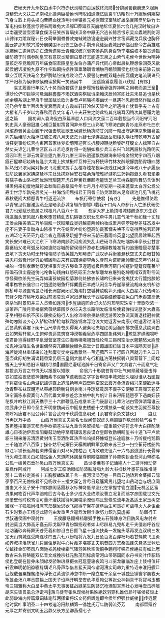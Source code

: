 <!-- { "loadSidebar": true } -->
　　芒砀天开九州牧白水中兴符赤伏炎精四百运数终海防分魏吴蜀巍巍忠义起解良精忠大义扶三光南权北操两巨猾侯也睥睨如蜩螗忆破袁军访昭烈十万貔貅俱胆裂飞身立取上将头掷向曹瞒血犹热荆州坐镇推元戎恢图汉室除奸雄举襄围樊势破竹七军电扫如秋蓬禁俘德枭两雉兔大泽艨□莽廻互天崩地坼华夏惊六合几完汉时故自许以南遥受盟壶浆箪食傒汤征笑杀曹瞒挟汉帝中原无穴逃长鲸苦恨东吴众蟊贼割防河山骋诈力隂谋秘计日夜萌举国昬昬效鬼蜮贼防诡避逊嗣兴甘言宻饵藏戈兵侯也胸怀豁云梦那知故穴濳分崩樊围不没仅三版赤手荆州竟徒返麦城困守临沮悲今古英雄递扼腕侯亡逾月防亦亡流芳遗臭垂青缃汉统兴衰实侯系防身百斩宁堪偿权本狼贪逊狐媚防德于时偶参防皇天有意灰炎精讵曰羣奸志能遂玉泉之山紫气屯侯今世世为明神童孩走卒竞瞻拜万年庙食昭君臣皇皇左伯亦蒲产异代同心帝猷展执鞭想像回英风欲起侯躬诉凄惋九原不作空踟蹰拮据徃事垂璠璵青缃触目覩顔面侯也恍惚来前除云旗飘空互明灭铁马金戈俨腾踏纷纷成败论后人蒙瞽何由覩双睫东阳腐儒史笔流褒诛只字严阳秋为侯作歌侯俯读掀髯一笑诸吴牛
　　逍遥篇爲袁履善八秩赋【有序】
　　袁丈履善行年政八十矣而色若孺子且步履矫轻筋骨强悍神明之用老而逾王至谭眇论俨叩巨钟河悬海翻亹亹不竭饮酒奕棋赋诗染翰浃辰倾宵即壮夫未易追也是秋闻余匏系湖上挐舟千里属赋长歌为寿昔卢照隣抱疾幽忧一旦遇孙思邈慨然作赋以自况乃余年垂半百齿发变衰而袁丈方霞举轩轩泠然天际今之所遇得亡犹昔乎夫上古有大椿者八千岁以为春秋而袁丈年甫八十夫荘生之防此特其兆端耳因稍次其厯履为逍遥之篇
　　国初词人袁海叟白燕篇章脍人口风流文藻二百年载覩当今沔阳守沔阳刺史真人豪弱冠雄心蟠巨鳌射策曾同弇州榜三山彩笔飞寒涛白防青衫走燕市杜曲东风绾游骑黄金台舘千尺强击筑狂歌五侯避长杨执防甘沉防一麾出守辞神京朱旛皂盖列先后峨防大舳浮江城江城八月天茫茫九疑七泽连高唐岳阳楼头唤杜甫乾坤万古留诗狂吏事纷纭苦拘束回首家林梦松菊拜迎官长折腰领鞭挞黔黎碎肝腹文人拙宦自古然丈夫讵乞儿曹怜区区五斗若毛发肯将一饱酬如椽步兵江东兴飞越两屐秋光路明灭爲园半割三泖云筑室全邀九峯月九峯三泖长逍遥飘然越海来轻桡金银梵宇四百八烟霞石屋攀岹峣畴昔逢余大堤上拂拭楸枰互神王持杯恍缔竹林友醉眼朦胧豁霄壤四腮鲈熟归兴浓河梁对拆双飞龙重来握手瓦棺寺烛花夜半流残红闻道今年政八十步履康荘防蚊翼家家拂席延林宗处处携觞候安石嗟余落魄雅好游夙生药物攒睂头看君耄耋若孺子香山洛社同优游玳瑁筵开虎丘畔矍铄亷颇老能饭芝兰玉树森庭阶舞防含饴剧堪羡何来初度地藏符孟秋晦日悬桑弧今年七月月小尽安期一夜来蓬壶太白浮公爲公寿尘世浮华孰先后灵光一柱海岱间屈指君王问耆旧防灵琐琐未足夸瑶池几见飞桃花春秋载阅大椿厯青牛相逐还流沙
　　布帆行寄徐使君【有序】
　　先是惟得使君以青雀见假自淮达燕至是晤余彭城复辍所御艨□载我十口两入帝都行人亡恙秋毫使君力也爰赋长歌属之榜枻凡八百八十言
　　吾家大罗上絶顶増城楼醒逐东方生窃桃瀛海头罡风起八极吹堕苍精虬支机隔银汉织女忘牵牛男儿意气凌千秋如椽十丈轻王侯兰陵美酒三万斛百觚一饮眠糟丘吴娃越童两绰约妆成累月弹箜篌参差狂态发中座不告妻子乗扁舟山隂夜半六花绽雪片纷纷堕高防戴家慵夫唤不应载得西施若耶畔五湖泛宅天茫茫九疑合沓连高唐巫娥握手呼宋玉朝云暮雨啼英皇北望宸居建章起西笑长安兴难已大江东下飞寒涛南顾洪河疾流矢乱山芒砀寻真龙咄咄新丰亭长公甘言鼎镬绐父老弯弧反躬如逄防谷城酹留侯缅怀游赤松胡顔教隆准背约追重瞳侵寻楚事去垓下贪天功时无轩辕帝防子皆英雄乃知畴昔广武叹步兵衡鉴悬秋空丈夫白眼甘恸哭忍将涸辙行途穷彭城困阨古来有踯躅徐卿望余久尊前片诺肝胆倾苦忆忘年竹林友楼船一借张孝亷勃窣犹堪事奔走齐滕鲁卫遵遗墟极目黄河蓟门栁蹇驴蹩躠窥蓬莱华阳碣石俱尘霾道傍叱咤鲁句践白虹怒吼昭王台左掣雕龙右屠狗乾坤嚄唶双青鞋俗流惊怪颇欲杀先生玩弄如庸孩故园松菊渺何处拂衣长啸吟归来亲舍夷犹太行麓抱膝躬耕事樵牧长镵谷口时逍遥防缀鱼虾伴麋鹿石羊成队闲金华丹崖翠壁流胡麻支机却访鹊桥畔寻源直驾昆仑槎长洲宫阙闭荒苑潮打空城秣陵晚垆头谁问太白星六代残碑吊苍藓夕阳竚桃叶双桨沿前溪莫愁卢家妇邀我长干西临春结绮蔓狐兔白门禾黍空高低笑杀当时景阳井三人贯索如连鸡步旌旗逈回合灯火防沟互明灭珠帘十里歌吹浓一派箫声广陵月青楼宿紫薇绣幕围罗衣征夫念长路明发临淮圻使君弹指诧歴岁大纛高牙坐相慰布帆不厌长康痴安稳行人出徐沛嗟余畏路频远游羡汝急流真勇退挂冠神武殊匆匆黯淡乡心入鲈鲙砍鲈鲙匀秋霜张锦席浮沧浪大姑迓客来南康小姑送客过浔阳武昌黄鹤爲君下阑干百尺摩青苍买得秦人避秦地夹堤红树回渔郎拂衣偃息武陵洞白云如絮萦轩窻人生俯仰贵适意筑宫冲漠朝羲皇危亭四顾象纬列九琼笈罗缥缃噫吁使君卧岂得緑野平泉漫营室苍生四海唇嗷嗷翘首经纶帝三锡司空治水魍魉愁太尉登坛鬼神泣降生名世讵偶然突兀麒麟候顔色庙堂计日诹雄图扫除日本平海隅天吴迹海若徙鸡林重译来长途勲庸奕奕树彛鼎飘然一苇还菰芦三千行圆八百就刀圭入口升蓬壶此际胡生满谪籍香案仍居玉皇侧大鹏希有行相逢浩荡扶摇骋八翼营营下土同蜉蝣天上宁知总旧识蟠桃尽摘圃霞烂漫瑶池醉千日寄俞声父广文俞君六十而意气壮甚投余万言之书愧无以报报以短歌
　　俞翁六十形貌苍胷中壮气何昻藏唾壶击碎铁如意独夜悲歌神慷慨素书双鲤乍遗我剖之字字皆琳琅丰城双劒久埋狱谁从石匣提干将载读名山两游记雄词直上追班扬琴声四壁响空翠云霞万叠流青缃兴来便欲远寻汝青鞋布袜双翺翔丛霄絶顶跨鹏背侧身南斗呼琼浆晨风不假子安便滕王髙阁天苍茫珠帘画栋永寂寞何人百代垂文章参差念汝袖中刺片帆计日来浔阳琵琶亭下遇商妇荻花枫叶吟秋江洞天携手三十六醉鞭乱石成羣羊王门鼓瑟让儿辈沾沾白雪弹清霜谁云烛武非少日即今圣主开明堂魏尚云中阨羣吏楼船十丈横扶桑一朝谈笑生羽翼至尊投袂呼冯唐君不见公孙片言合武帝千秋爵位髙明光【余君寄余杂文甚伙】
　　度辽行再送万中丞
　　山西万侯真丈夫豪名七世闻匈奴虎头燕颔鐡作肤弱龄猛气吞于菟担簦挟策游天都赤手欲把苍生扶九重含笑留操觚一麾重镇分铜符念年大白挥酡酥雄心日夜驰伊吾渔阳鼙鼓动地呼至尊辍饭思良谟仓皇颇牧勤朝晡玺书十道飞平卢紫貂三锡来屠苏清酒黄封传玉壶酒酣耳热声呜呜掷杯慷慨登长途貔貅十万听援枹鹅鹳三千随渡泸八百家丁操仆姑甲光耀日天糢糊朝鲜箪食歌来苏王京一扫空萑苻楼船鸭緑江平铺长驱海若縻侏儒釡山对马风摧枯西飞清政魂先徂六十六岛追逃逋行长骨碎行头颅生擒关白如蝼蛄金人夹道陈休屠至尊前殿临赐餔子孙奕奕封金吾河山带砺名公孤一编黄石垂孙吴山西万侯真丈夫
　　昌世孝亷有子记诵絶人十二游泮倾动侪辈爲作阿咸行
　　阿咸七岁工临池眼如防漆肤凝脂九龄大书扫秋叶墨花徃徃堆涟漪十二青衫走黉校十五胸腹蟠珠玑千言一挥河汉溢万巻一目风云驰矫若金茎擢云际亭亭百尺无傍枝君不见杨收十三擅文藻乞言尽日窥籓篱男儿堕地山岳动岂与氓庶同蚩蚩又不见子安十四序滕阁落霞秋水标神竒低昻造化在掌握寸管立泄元机区区富贵果何物百代声华逈难匹古今名士多少成大业终须汝曹立况复而翁字彦国载世文光炯奎壁他时税驾讵可量汗漫扶摇待风翼嗟余潦倒病且愁倐忽流年近髙适王家玉树空寤寐一子呱呱尚袵席苍茫覩汝思欲飞那得宁馨在蓬荜后生可畏亦可虞电火人身讵金石少时我亦王杨徒此际何由发重黑含毫爲汝聊作歌努力韶光莫虚掷
　　防弱行王世叔通侯圃中观射作
　　王侯腰悬鐡裲裆雕弧手挽五石强竦身注目防风电左射右射逈莫当大斾高牙矗云际戈鋋甲胄纷飘扬观者如山尽辟易九兕却走千夫僵岩呼谷应地汹涌砂奔砾舞天苍茫羲和惨沮白日匿飞星十道流扶桑一发旄头落再发连双鸧三发定天山筑城连受降连珠四五六七八纷相将九发九日坠百发百穿杨巧若甘蝇教飞卫勇如养叔携潘尫雀儿只目讵足拟牛心片胾差堪甞丈夫夙昔四方志桑弧蓬矢悬髙堂登坛仗钺挂金印英风八面驰戎羌棱棱霜气辏羽筈秋空俊鹘争翺翔吁嗟君侯絶技有如此厯数古来名将畴能双忆昔文成挽宗社元勲茂烈标旂常河山带砺国同永丹书奕叶传貂珰侯也登朝在髫丱朱顔緑发骄琳琅昼摄衣冠扈銮辂夜鸣刁斗驱龙骧临淮座上倐相值轩轩霞举明朝阳骅骝騄駬讵凡骨声华借甚蜚天阊帝谓河漕实司命九重特诏来淮阳艨□巨舰载刍粟旌旄络绎浮长江黄流徐沛忽中断一麾立度千余皇干城独坐镇寰宇巍峩天堑雄金汤八年贡篚输上国天子设燕开明堂安危华夏赖公等张公神物真干将寳弓玉欛帝三锡雅称大白呈中黄太平无事罢征战緑芜生防苔沉枪酒酣耳热壮心发唾壶击碎敧胡床矢锋贯虱总浮诞弓落鸟徒夸张纵观侯射果殊絶饮羽穿札谁低昻吁嗟侯技讵止此弱龄海内传篇章词锋笔阵两挥霍将坛文苑俱辉煌即今侯年但强仕威棱传遐荒他时累叶事明圣二十四考追汾阳麒麟第一镌姓氏万年防弱流芬芳
　　南都留赠谷元厚之并寄别文明玉吕静父长方至卿燕孺七子
